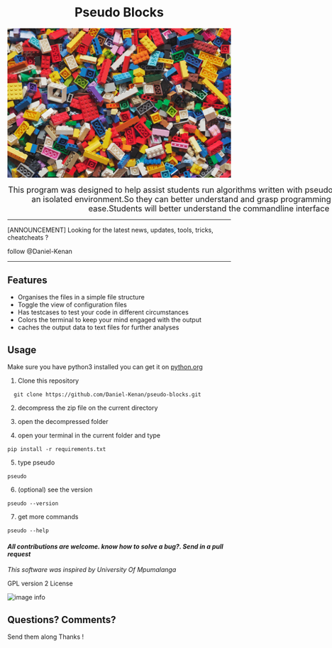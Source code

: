 <h1 style="text-align:center">  Pseudo Blocks </h1>

![image info](./images//blocks.jpg "Image by xavi-cabrera on unsplash")

<p style="width:80ch;display: block ; margin :0 auto;text-align:center;font-size:18px">This program was designed to help assist students run algorithms written with pseudo code with providing an isolated environment.So they can better understand and grasp programming concepts  with ease.Students will better understand the commandline interface <p>

---
[ANNOUNCEMENT] Looking for the latest news,
updates, tools, tricks, cheatcheats ? 

follow @Daniel-Kenan 

---

## Features

- Organises the files in a simple file structure
- Toggle the view of configuration files 
- Has testcases to test your code in different circumstances
- Colors the terminal to keep your mind engaged with the output 
- caches the output data to text files for  further analyses 


## Usage
Make sure you have python3 installed
you can get it on [python.org](https://www.python.org/downloads/)

1. Clone this repository 
```
  git clone https://github.com/Daniel-Kenan/pseudo-blocks.git
```

2. decompress the zip file on the current directory

3. open the decompressed folder

4. open your terminal in the current folder and type 
```
pip install -r requirements.txt
```
5. type pseudo 
```
pseudo 
```
6. (optional) see the version
```
pseudo --version
```
7. get more commands
```
pseudo --help
```



#### _All contributions are welcome. know how to solve a bug?. Send in a pull request_ 

_This software was inspired by University Of Mpumalanga_

GPL version 2 License

![image info](.images/images.jpeg "Image by xavi-cabrera on unsplash")


## **Questions? Comments?**

Send them along 
Thanks !

